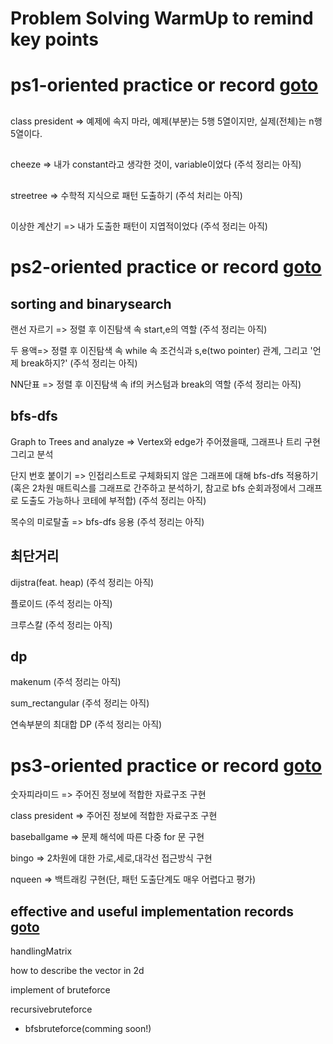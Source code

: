 # Problem Solving WarmUp to remind key points

# ps1-oriented practice or record [goto](https://github.com/devsacti/Algorithms-ProblemSolving/tree/main/ProblemSolving/PS-WarmUp/ps1)
##
class president => 예제에 속지 마라, 예제(부분)는 5행 5열이지만, 실제(전체)는 n행 5열이다.

## 
cheeze => 내가 constant라고 생각한 것이, variable이었다
(주석 정리는 아직)

##
streetree => 수학적 지식으로 패턴 도출하기
(주석 처리는 아직)

##
이상한 계산기 => 내가 도출한 패턴이 지엽적이었다
(주석 정리는 아직)

# ps2-oriented practice or record [goto](https://github.com/devsacti/Algorithms-ProblemSolving/tree/main/ProblemSolving/PS-WarmUp/ps2)
## sorting and binarysearch 

랜선 자르기 => 정렬 후 이진탐색 속 start,e의 역할
(주석 정리는 아직)

두 용액=> 정렬 후 이진탐색 속 while 속 조건식과 s,e(two pointer) 관계, 그리고 '언제 break하지?'
(주석 정리는 아직)

NN단표 => 정렬 후 이진탐색 속 if의 커스텀과 break의 역할
(주석 정리는 아직)

## bfs-dfs 

Graph to Trees and analyze => Vertex와 edge가 주어졌을때, 그래프나 트리 구현 그리고 분석

단지 번호 붙이기 => 인접리스트로 구체화되지 않은 그래프에 대해 bfs-dfs 적용하기(혹은 2차원 매트릭스를 그래프로 간주하고 분석하기, 참고로 bfs 순회과정에서 그래프로 도출도 가능하나 코테에 부적합) 
(주석 정리는 아직)

목수의 미로탈출 => bfs-dfs 응용
(주석 정리는 아직)

## 최단거리
dijstra(feat. heap)
(주석 정리는 아직)

플로이드
(주석 정리는 아직)

크루스칼
(주석 정리는 아직)

## dp
makenum
(주석 정리는 아직)

sum_rectangular
(주석 정리는 아직)

연속부분의 최대합 DP
(주석 정리는 아직)

# ps3-oriented practice or record [goto](https://github.com/devsacti/Algorithms-ProblemSolving/tree/main/ProblemSolving/PS-WarmUp/ps3)

숫자피라미드 => 주어진 정보에 적합한 자료구조 구현

class president => 주어진 정보에 적합한 자료구조 구현

baseballgame => 문제 해석에 따른 다중 for 문 구현

bingo => 2차원에 대한 가로,세로,대각선 접근방식 구현

nqueen => 백트래킹 구현(단, 패턴 도출단계도 매우 어렵다고 평가)


## effective and useful implementation records [goto](https://github.com/devsacti/Algorithms-ProblemSolving/tree/main/ProblemSolving/PS-WarmUp/Useful_Impl_Records)

handlingMatrix

how to describe the vector in 2d

implement of bruteforce

recursivebruteforce
+ bfsbruteforce(comming soon!)

